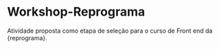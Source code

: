 # Workshop-Reprograma
Atividade proposta como etapa de seleção para o curso de Front end da {reprograma}.






